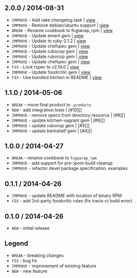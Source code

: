 2.0.0 / 2014-08-31
------------------

- `IMPROVE` - Add rake changelog task | [view](https://github.com/4-20ma/cookbook-fcgiwrap_rpm/commit/373eceb)
- `IMPROVE` - Remove debian/ubuntu support | [view](https://github.com/4-20ma/cookbook-fcgiwrap_rpm/commit/a1ddbf7)
- `BREAK` - Rename cookbook to fcgiwrap_rpm | [view](https://github.com/4-20ma/cookbook-fcgiwrap_rpm/commit/0d92172)
- `IMPROVE` - Update emeril gem | [view](https://github.com/4-20ma/cookbook-fcgiwrap_rpm/commit/a1eff26)
- `IMPROVE` - Update to ruby-2.1.2 | [view](https://github.com/4-20ma/cookbook-fcgiwrap_rpm/commit/bed4d68)
- `IMPROVE` - Update chefspec gem | [view](https://github.com/4-20ma/cookbook-fcgiwrap_rpm/commit/377cff3)
- `IMPROVE` - Update rubocop gem | [view](https://github.com/4-20ma/cookbook-fcgiwrap_rpm/commit/a95510d)
- `IMPROVE` - Update rubocop gem | [view](https://github.com/4-20ma/cookbook-fcgiwrap_rpm/commit/9e372d7)
- `IMPROVE` - Update chefspec gem | [view](https://github.com/4-20ma/cookbook-fcgiwrap_rpm/commit/33cfb3b)
- `FIX` - Lock rspec to v2.14.0 | [view](https://github.com/4-20ma/cookbook-fcgiwrap_rpm/commit/b5ab2a2)
- `IMPROVE` - Update foodcritic gem | [view](https://github.com/4-20ma/cookbook-fcgiwrap_rpm/commit/f22593f)
- `FIX` - Use bundled kitchen in README | [view](https://github.com/4-20ma/cookbook-fcgiwrap_rpm/commit/df3ed8c)


1.1.0 / 2014-05-06
------------------

- `BREAK` - move final product to `.products`
- `NEW` - add integration tests | [#10][]
- `IMPROVE` - remove specs from directory resource | [#8][]
- `IMPROVE` - update kitchen-vagrant gem | [#6][]
- `IMPROVE` - update rubocop gem | [#5][]
- `IMPROVE` - update berkshelf gem | [#4][]


1.0.0 / 2014-04-27
------------------

- `BREAK` - rename cookbook to `fcgiwrap_rpm`
- `IMPROVE` - add support for pre-/post-build cleanup
- `IMPROVE` - refactor devel package specification, examples


0.1.1 / 2014-04-26
------------------

- `IMPROVE` - update README with location of binary RPM
- `FIX` - add 3rd-party foodcritic rules (fix travis-ci build error)


0.1.0 / 2014-04-26
------------------

- `NEW` - initial release


Legend
------

- `BREAK`   - breaking changes
- `FIX`     - bug fix
- `IMPROVE` - improvement of existing feature
- `NEW`     - new feature

